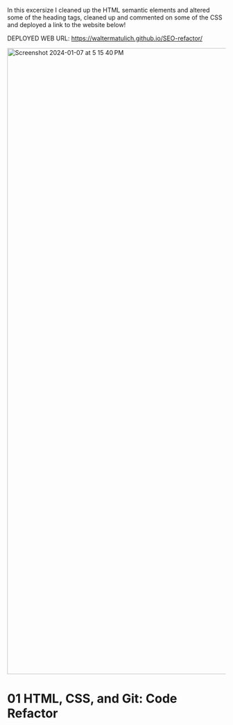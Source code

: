 In this excersize I cleaned up the HTML semantic elements and altered some of the heading tags, cleaned up and commented on some of the CSS and deployed a link to the website below!

DEPLOYED WEB URL: https://waltermatulich.github.io/SEO-refactor/

<img width="1440" alt="Screenshot 2024-01-07 at 5 15 40 PM" src="https://github.com/waltermatulich/SEO-refactor/assets/152677493/e4636216-94c5-4f77-a5b3-debc02f70304">


# 01 HTML, CSS, and Git: Code Refactor
